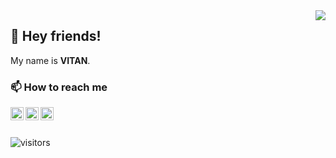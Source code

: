<img align="right" src="https://github-readme-stats.vercel.app/api?username=ivitan&show_icons=true&icon_color=CE1D2D&text_color=718096&bg_color=000000&hide_title=true" />

## 👋 Hey friends!

My name is **VITAN**.

### 📫 How to reach me

<a href="https://vitan.me">
  <img align="left" alt="Blog" width="21px" src="https://cdn.jsdelivr.net/gh/ivitan/Picture@master/images/vitan.svg" />
</a>
<a href="mailto:vitan.me@gmail.com">
  <img align="left" alt="Email" width="21px" src="https://cdn.jsdelivr.net/gh/ivitan/Picture@master/images/email.svg" />
</a>
<a href="https://twitter.com/VitanBot">
  <img align="left" alt="Twitter" width="21px" src="https://cdn.jsdelivr.net/gh/ivitan/Picture@master/images/twitter.svg" />
</a>

<br><br>

![visitors](https://visitor-badge.glitch.me/badge?page_id=ivitan.ivitan)
